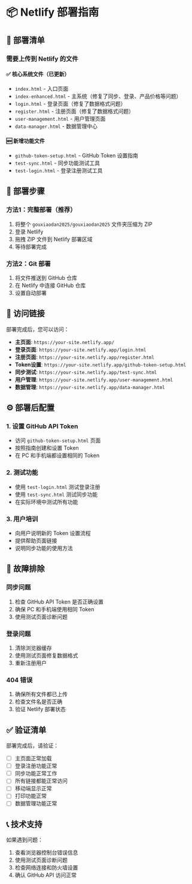 # 📦 Netlify 部署指南

## 🎯 部署清单

### 需要上传到 Netlify 的文件

#### ✅ 核心系统文件（已更新）
- `index.html` - 入口页面
- `index-enhanced.html` - 主系统（修复了同步、登录、产品价格等问题）
- `login.html` - 登录页面（修复了数据格式问题）
- `register.html` - 注册页面（修复了数据格式问题）
- `user-management.html` - 用户管理页面
- `data-manager.html` - 数据管理中心

#### 🆕 新增功能文件
- `github-token-setup.html` - GitHub Token 设置指南
- `test-sync.html` - 同步功能测试工具
- `test-login.html` - 登录注册测试工具

## 🚀 部署步骤

### 方法1：完整部署（推荐）
1. 将整个 `gouxiaodan2025/gouxiaodan2025` 文件夹压缩为 ZIP
2. 登录 Netlify
3. 拖拽 ZIP 文件到 Netlify 部署区域
4. 等待部署完成

### 方法2：Git 部署
1. 将文件推送到 GitHub 仓库
2. 在 Netlify 中连接 GitHub 仓库
3. 设置自动部署

## 🔗 访问链接

部署完成后，您可以访问：

- **主页面**: `https://your-site.netlify.app/`
- **登录页面**: `https://your-site.netlify.app/login.html`
- **注册页面**: `https://your-site.netlify.app/register.html`
- **Token设置**: `https://your-site.netlify.app/github-token-setup.html`
- **同步测试**: `https://your-site.netlify.app/test-sync.html`
- **用户管理**: `https://your-site.netlify.app/user-management.html`
- **数据管理**: `https://your-site.netlify.app/data-manager.html`

## ⚙️ 部署后配置

### 1. 设置 GitHub API Token
- 访问 `github-token-setup.html` 页面
- 按照指南创建和设置 Token
- 在 PC 和手机端都设置相同的 Token

### 2. 测试功能
- 使用 `test-login.html` 测试登录注册
- 使用 `test-sync.html` 测试同步功能
- 在实际环境中测试所有功能

### 3. 用户培训
- 向用户说明新的 Token 设置流程
- 提供帮助页面链接
- 说明同步功能的使用方法

## 🔧 故障排除

### 同步问题
1. 检查 GitHub API Token 是否正确设置
2. 确保 PC 和手机端使用相同 Token
3. 使用测试页面诊断问题

### 登录问题
1. 清除浏览器缓存
2. 使用测试页面修复数据格式
3. 重新注册用户

### 404 错误
1. 确保所有文件都已上传
2. 检查文件名是否正确
3. 验证 Netlify 部署状态

## ✅ 验证清单

部署完成后，请验证：

- [ ] 主页面正常加载
- [ ] 登录注册功能正常
- [ ] 同步功能正常工作
- [ ] 所有链接都能正常访问
- [ ] 移动端显示正常
- [ ] 打印功能正常
- [ ] 数据管理功能正常

## 📞 技术支持

如果遇到问题：
1. 查看浏览器控制台错误信息
2. 使用测试页面诊断问题
3. 检查网络连接和防火墙设置
4. 确认 GitHub API 访问正常